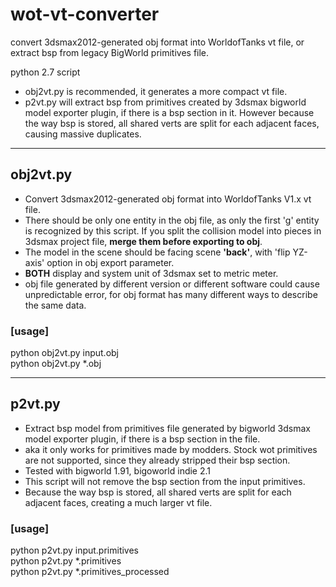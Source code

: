 # wot-vt-converter
convert 3dsmax2012-generated obj format into WorldofTanks vt file, or extract bsp from legacy BigWorld primitives file.

python 2.7 script


* obj2vt.py is recommended, it generates a more compact vt file.
* p2vt.py will extract bsp from primitives created by 3dsmax bigworld model exporter plugin, if there is a bsp section in it. However because the way bsp is stored, all shared verts are split for each adjacent faces, causing massive duplicates.

---

## obj2vt.py  
   * Convert 3dsmax2012-generated obj format into WorldofTanks V1.x vt file. 
   * There should be only one entity in the obj file, as only the first 'g' entity is recognized by this script. If you split the collision model into pieces in 3dsmax project file, __merge them before exporting to obj__. 
   * The model in the scene should be facing scene __'back'__, with 'flip YZ-axis' option in obj export parameter. 
   * __BOTH__ display and system unit of 3dsmax set to metric meter. 
   * obj file generated by different version or different software could cause unpredictable error, for obj format has many different ways to describe the same data.
### [usage]
 python obj2vt.py input.obj  
 python obj2vt.py *.obj  
 
 ---
 
 ## p2vt.py  
* Extract bsp model from primitives file generated by bigworld 3dsmax model exporter plugin, if there is a bsp section in the file.
* aka it only works for primitives made by modders. Stock wot primitives are not supported, since they already stripped their bsp section.
* Tested with bigworld 1.91, bigoworld indie 2.1
* This script will not remove the bsp section from the input primitives.
* Because the way bsp is stored, all shared verts are split for each adjacent faces, creating a much larger vt file.
### [usage]
   python p2vt.py input.primitives  
   python p2vt.py *.primitives  
   python p2vt.py *.primitives_processed  
     
 
 
